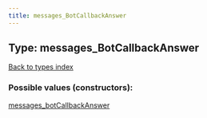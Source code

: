 ```yaml
---
title: messages_BotCallbackAnswer
---
```

## Type: messages\_BotCallbackAnswer  
[Back to types index](index.md)



### Possible values (constructors):

[messages\_botCallbackAnswer](../constructors/messages_botCallbackAnswer.md)  

